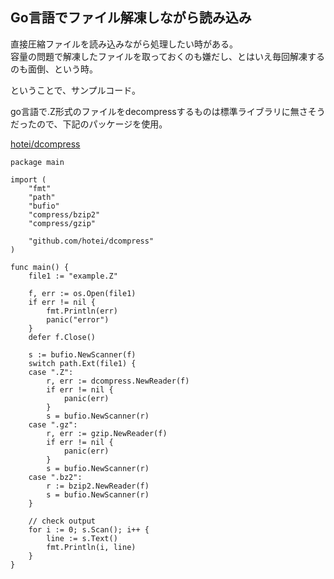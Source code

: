 ## Go言語でファイル解凍しながら読み込み

直接圧縮ファイルを読み込みながら処理したい時がある。  
容量の問題で解凍したファイルを取っておくのも嫌だし、とはいえ毎回解凍するのも面倒、という時。

ということで、サンプルコード。

go言語で.Z形式のファイルをdecompressするものは標準ライブラリに無さそうだったので、下記のパッケージを使用。

[hotei/dcompress](call-module-codehttps://github.com/hotei/dcompress)


    package main

    import (
        "fmt"
	    "path"
	    "bufio"
	    "compress/bzip2"
	    "compress/gzip"

	    "github.com/hotei/dcompress"
    )
    
    func main() {
    	file1 := "example.Z"

	    f, err := os.Open(file1)
	    if err != nil {
	    	fmt.Println(err)
	    	panic("error")
	    }
	    defer f.Close()

	    s := bufio.NewScanner(f)
	    switch path.Ext(file1) {
	    case ".Z":
	    	r, err := dcompress.NewReader(f)
	    	if err != nil {
	    		panic(err)
	    	}
	    	s = bufio.NewScanner(r)
	    case ".gz":
	    	r, err := gzip.NewReader(f)
	    	if err != nil {
	    		panic(err)
	    	}
	    	s = bufio.NewScanner(r)
	    case ".bz2":
	    	r := bzip2.NewReader(f)
	    	s = bufio.NewScanner(r)
	    }
    
        // check output
	    for i := 0; s.Scan(); i++ {
	    	line := s.Text()
	    	fmt.Println(i, line)
	    }
    }